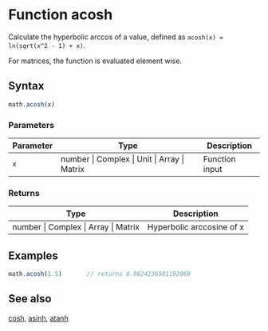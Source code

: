 <!-- Note: This file is automatically generated from source code comments. Changes made in this file will be overridden. -->

# Function acosh

Calculate the hyperbolic arccos of a value,
defined as `acosh(x) = ln(sqrt(x^2 - 1) + x)`.

For matrices, the function is evaluated element wise.


## Syntax

```js
math.acosh(x)
```

### Parameters

Parameter | Type | Description
--------- | ---- | -----------
`x` | number &#124; Complex &#124; Unit &#124; Array &#124; Matrix | Function input

### Returns

Type | Description
---- | -----------
number &#124; Complex &#124; Array &#124; Matrix | Hyperbolic arccosine of x


## Examples

```js
math.acosh(1.5)       // returns 0.9624236501192069
```


## See also

[cosh](cosh.md),
[asinh](asinh.md),
[atanh](atanh.md)
